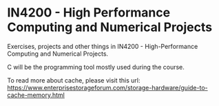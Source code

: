 # IN4200 - High Performance Computing and Numerical Projects
Exercises, projects and other things in IN4200 - High-Performance Computing and Numerical Projects.

C will be the programming tool mostly used during the course.

To read more about cache, please visit this url: https://www.enterprisestorageforum.com/storage-hardware/guide-to-cache-memory.html
